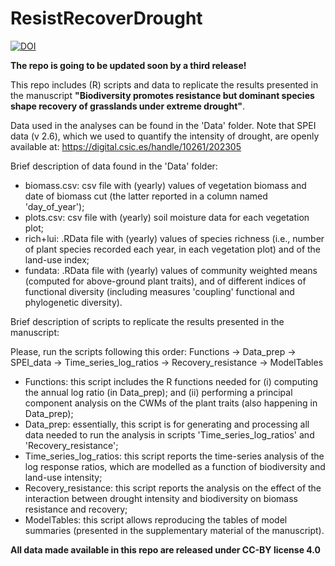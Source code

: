# ResistRecoverDrought 
[![DOI](https://zenodo.org/badge/620832781.svg)](https://zenodo.org/badge/latestdoi/620832781)

**The repo is going to be updated soon by a third release!**

This repo includes (R) scripts and data to replicate the results presented in the manuscript **"Biodiversity promotes resistance but dominant species shape recovery of grasslands under extreme drought"**.

Data used in the analyses can be found in the 'Data' folder. Note that SPEI data (v 2.6), which we used to quantify the intensity of drought, are openly available at: https://digital.csic.es/handle/10261/202305

Brief description of data found in the 'Data' folder:

- biomass.csv: csv file with (yearly) values of vegetation biomass and date of biomass cut (the latter reported in a column named 'day_of_year');
- plots.csv: csv file with (yearly) soil moisture data for each vegetation plot;
- rich+lui: .RData file with (yearly) values of species richness (i.e., number of plant species recorded each year, in each vegetation plot) and of the land-use index;
- fundata: .RData file with (yearly) values of community weighted means (computed for above-ground plant traits), and of different indices of functional diversity (including measures 'coupling' functional and phylogenetic diversity). 

Brief description of scripts to replicate the results presented in the manuscript: 

Please, run the scripts following this order: Functions -> Data_prep -> SPEI_data -> Time_series_log_ratios -> Recovery_resistance -> ModelTables

- Functions: this script includes the R functions needed for (i) computing the annual log ratio (in Data_prep); and (ii) performing a principal component analysis on the CWMs of the plant traits (also happening in Data_prep);
- Data_prep: essentially, this script is for generating and processing all data needed to run the analysis in scripts 'Time_series_log_ratios' and 'Recovery_resistance';
- Time_series_log_ratios: this script reports the time-series analysis of the log response ratios, which are modelled as a function of biodiversity and land-use intensity;
- Recovery_resistance: this script reports the analysis on the effect of the interaction between drought intensity and biodiversity on biomass resistance and recovery;
- ModelTables: this script allows reproducing the tables of model summaries (presented in the supplementary material of the manuscript).   

**All data made available in this repo are released under CC-BY license 4.0**
